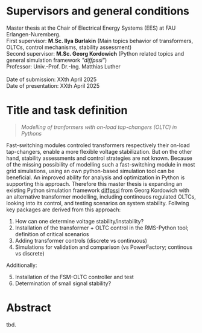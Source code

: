# Supervisors and general conditions

Master thesis at the Chair of Electrical Energy Systems (EES) at FAU Erlangen-Nuremberg. <br>
First supervisor: **M.Sc. Ilya Burlakin** (Main topics behavior of transformers, OLTCs, control mechanisms, stability assessment)<br>
Second supervisor: **M.Sc. Georg Kordowich** (Python related topics and general simulation framework _"diffpssi"_)<br>
Professor: Univ.-Prof. Dr.-Ing. Matthias Luther<br><br>
Date of submission: XXth April 2025<br>
Date of presentation: XXth April 2025

# Title and task definition

> _Modelling of tranformers with on-load tap-changers (OLTC) in Pythons_

Fast-switching modules controled transformers respectively their on-load tap-changers, enable a more flexible voltage stabilization. But on the other hand, stability assessments and control strategies are not known. Because of the missing possibility of modelling such a fast-switching module in most grid simulations, using an own python-based simulation tool can be beneficial. An improved ability for analysis and optimization in Python is supporting this approach. Therefore this master thesis is expanding an existing Python simulation framework [diffpssi](https://github.com/georgkordowich/diffpssi) from Georg Kordowich with an alternative transformer modelling, including continouos regulated OLTCs, looking into its control, and testing scenarios on system stability. Follwing key packages are derived from this approach:

1. How can one determine voltage stability/instability?
2. Installation of the transformer + OLTC control in the RMS-Python tool; definition of critical scenarios
3. Adding transformer controls (discrete vs continuous)
4. Simulations for validation and comparison (vs PowerFactory; continous vs discrete)

Additionally:

5.  Installation of the FSM-OLTC controller and test
6.  Determination of small signal stability?

# Abstract

tbd.